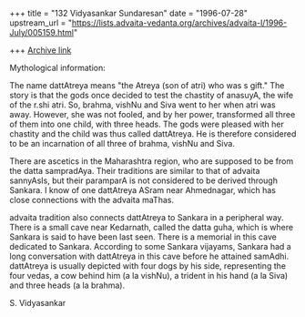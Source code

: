 +++
title = "132 Vidyasankar Sundaresan"
date = "1996-07-28"
upstream_url = "https://lists.advaita-vedanta.org/archives/advaita-l/1996-July/005159.html"

+++
[Archive link](https://lists.advaita-vedanta.org/archives/advaita-l/1996-July/005159.html)

Mythological information:

The name dattAtreya means "the Atreya (son of atri) who was s gift." The
story is that the gods once decided to test the chastity of anasuyA, the
wife of the r.shi atri. So, brahma, vishNu and Siva went to her when atri
was away. However, she was not fooled, and by her power, transformed
all three of them into one child, with three heads. The gods were pleased
with her chastity and the child was thus called dattAtreya. He is therefore
considered to be an incarnation of all three of brahma, vishNu and Siva.

There are ascetics in the Maharashtra region, who are supposed to be from
the datta sampradAya. Their traditions are similar to that of advaita
sannyAsIs, but their paramparA is not considered to be derived through Sankara.
I know of one dattAtreya ASram near Ahmednagar, which has close connections
with the advaita maThas.

advaita tradition also connects dattAtreya to Sankara in a peripheral way.
There is a small cave near Kedarnath, called the datta guha, which is where
Sankara is said to have been last seen. There is a memorial in this cave
dedicated to Sankara. According to some Sankara vijayams, Sankara had a long
conversation with dattAtreya in this cave before he attained samAdhi.
dattAtreya is usually depicted with four dogs by his side, representing the
four vedas, a cow behind him (a la vishNu), a trident in his hand (a la
Siva) and three heads (a la brahma).

S. Vidyasankar


